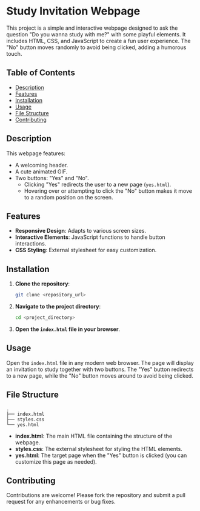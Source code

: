 # Study Invitation Webpage

This project is a simple and interactive webpage designed to ask the question "Do you wanna study with me?" with some playful elements. It includes HTML, CSS, and JavaScript to create a fun user experience. The "No" button moves randomly to avoid being clicked, adding a humorous touch.

## Table of Contents

- [Description](#description)
- [Features](#features)
- [Installation](#installation)
- [Usage](#usage)
- [File Structure](#file-structure)
- [Contributing](#contributing)
  
## Description

This webpage features:
- A welcoming header.
- A cute animated GIF.
- Two buttons: "Yes" and "No".
  - Clicking "Yes" redirects the user to a new page (`yes.html`).
  - Hovering over or attempting to click the "No" button makes it move to a random position on the screen.

## Features

- **Responsive Design**: Adapts to various screen sizes.
- **Interactive Elements**: JavaScript functions to handle button interactions.
- **CSS Styling**: External stylesheet for easy customization.

## Installation

1. **Clone the repository**:
    ```sh
    git clone <repository_url>
    ```
2. **Navigate to the project directory**:
    ```sh
    cd <project_directory>
    ```
3. **Open the `index.html` file in your browser**.

## Usage

Open the `index.html` file in any modern web browser. The page will display an invitation to study together with two buttons. The "Yes" button redirects to a new page, while the "No" button moves around to avoid being clicked.

## File Structure

```plaintext
.
├── index.html
├── styles.css
└── yes.html
```

- **index.html**: The main HTML file containing the structure of the webpage.
- **styles.css**: The external stylesheet for styling the HTML elements.
- **yes.html**: The target page when the "Yes" button is clicked (you can customize this page as needed).

## Contributing

Contributions are welcome! Please fork the repository and submit a pull request for any enhancements or bug fixes.
